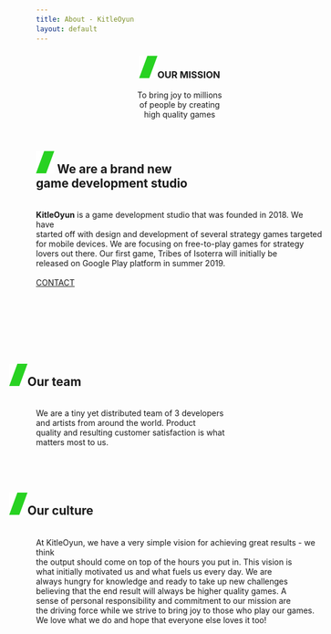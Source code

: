 ```yaml
---
title: About - KitleOyun
layout: default
---
```


<header class="head-game about">
	<div class="container text-center section-mission">
		<h3 class="h1" id='mission'><img class='slash' src="/static/images/green_slash.png" />OUR MISSION</h3>
		<p>To bring joy to millions<br> of people by creating <br>high quality games</p>
	</div>
</header>
<section>
	<div class="container">
		<div class="row">
			<div class="">
				<h1 id='unique' class="h1  text-center ">
					<img class='slash' src="/static/images/green_slash.png" />
					We are a brand new<br> game development studio
				</h1><br>
				<div class="text-center-main">
					<b class="green">KitleOyun</b> is a game development studio that was founded in 2018. We have<br>
					started off with design and development of several strategy games targeted<br>
					for mobile devices. We are focusing on free-to-play games for strategy<br>
					lovers out there. Our first game, Tribes of Isoterra will initially be<br>
					released on Google Play platform in summer 2019.<br>
					<br>
					<div style='height:70px;'>
						<a href="/contact" class="btn btn-default">CONTACT</a>
					</div>
				</div>
				<br><br><br>
			</div>
		</div>
	</div>
</section>
<section class='blue'>
	<div class="container">
		<h2><img class='slash' style='margin-left:-47px;' src="/static/images/green_slash.png" />Our team </h2>
		<br>
		<div class='middle-text'>
			We are a tiny yet distributed team of 3 developers<br>
			and artists from around the world. Product<br>
			quality and resulting customer satisfaction is what<br>
			matters most to us.
		</div>
		<br><br><br>
	</div>
</section>
<section class="games-section">
	<div class="container">
		<h2><img class='slash' style='margin-left:-47px;' src="/static/images/green_slash.png" />Our culture</h2>
		<br>
		<div class='culture-text'>
			At KitleOyun, we have a very simple vision for achieving great results - we think<br>
			the output should come on top of the hours you put in. This vision is<br>
			what initially motivated us and what fuels us every day. We are<br>
			always hungry for knowledge and ready to take up new challenges<br>
			believing that the end result will always be higher quality games. A<br>
			sense of personal responsibility and commitment to our mission are<br>
			the driving force while we strive to bring joy to those who play our games.<br>
			We love what we do and hope that everyone else loves it too!
		</div>
	</div>
</section>